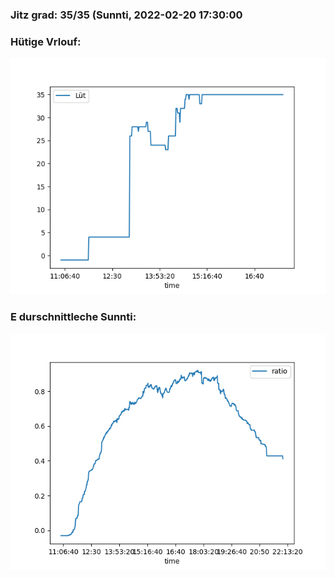 ### Jitz grad: 35/35 (Sunnti, 2022-02-20 17:30:00

### Hütige Vrlouf:
![Graph](Today.png)

### E durschnittleche Sunnti:
![Graph](Sunnti.png)